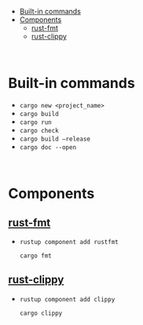 - [Built-in commands](#built-in-commands)
- [Components](#components)
  - [rust-fmt](#rust-fmt)
  - [rust-clippy](#rust-clippy)

<br>

# Built-in commands

- `cargo new <project_name>`
- `cargo build`
- `cargo run`
- `cargo check`
- `cargo build —release`
- `cargo doc --open`

<br>

# Components

## [rust-fmt](https://github.com/rust-lang/rustfmt)

- `rustup component add rustfmt`

  `cargo fmt`

## [rust-clippy](https://github.com/rust-lang/rust-clippy)

- `rustup component add clippy`

  `cargo clippy`

<br>
